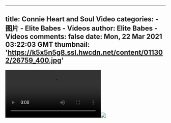 
---
title: Connie Heart and Soul Video
categories: 
    - 图片
    - Elite Babes - Videos
author: Elite Babes - Videos
comments: false
date: Mon, 22 Mar 2021 03:22:03 GMT
thumbnail: 'https://k5x5n5g8.ssl.hwcdn.net/content/011302/26759_400.jpg'
---

<div>   
<video controls loop preload="auto"><source src="https://m5z7v3n5.ssl.hwcdn.net/content/011302/connie-heart-and-soul.mp4" type="video/mp4"></video><img src="https://k5x5n5g8.ssl.hwcdn.net/content/011302/26759_400.jpg" referrerpolicy="no-referrer">  
</div>
            